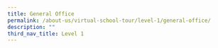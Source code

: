 ```yaml
---
title: General Office
permalink: /about-us/virtual-school-tour/level-1/general-office/
description: ""
third_nav_title: Level 1
---
```


